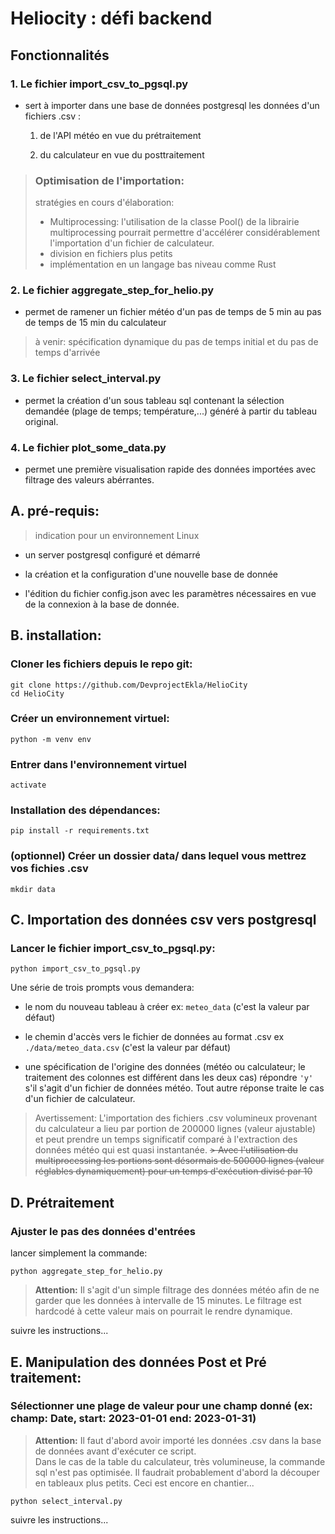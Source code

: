 
# Heliocity : défi backend

## Fonctionnalités

### 1. Le fichier import_csv_to_pgsql.py  

- sert à importer dans une base de données postgresql les données d'un fichiers .csv :

    1. de l'API météo en vue du prétraitement 

    2. du calculateur en vue du posttraitement 
  
> ### Optimisation de l'importation:
> stratégies en cours d'élaboration:  
> - Multiprocessing: l'utilisation de la classe Pool() de la librairie multiprocessing pourrait permettre d'accélérer considérablement l'importation d'un fichier de calculateur.  
> - division en fichiers plus petits
> - implémentation en un langage bas niveau comme Rust

### 2. Le fichier aggregate_step_for_helio.py 

- permet de ramener un fichier météo d'un pas de temps de 5 min au pas de temps de 15 min du calculateur 
> à venir: spécification dynamique du pas de temps initial et du pas de temps d'arrivée

### 3. Le fichier select_interval.py 

- permet la création d'un sous tableau sql contenant la sélection demandée (plage de temps; température,...) généré à partir du tableau original.

### 4. Le fichier plot_some_data.py

- permet une première visualisation rapide des données importées avec filtrage des valeurs abérrantes.

## A. pré-requis:  

> indication pour un environnement Linux

- un server postgresql configuré et démarré 

- la création et la configuration d'une nouvelle base de donnée

- l'édition du fichier config.json avec les paramètres nécessaires en vue de la connexion à la base de donnée.

## B. installation:

### Cloner les fichiers depuis le repo git:

`git clone https://github.com/DevprojectEkla/HelioCity`  
`cd HelioCity`

### Créer un environnement virtuel:

`python -m venv env`

### Entrer dans l'environnement virtuel

`activate`

### Installation des dépendances:

`pip install -r requirements.txt`

### (optionnel) Créer un dossier data/ dans lequel vous mettrez vos fichies .csv

`mkdir data`

## C. Importation des données csv vers postgresql 

### Lancer le fichier import_csv_to_pgsql.py:

`python import_csv_to_pgsql.py`

Une série de trois prompts vous demandera:

- le nom du nouveau tableau à créer
ex: `meteo_data` (c'est la valeur par défaut)

- le chemin d'accès vers le fichier de données au format .csv
ex `./data/meteo_data.csv` (c'est la valeur par défaut)

- une spécification de l'origine des données (météo ou calculateur; le traitement des colonnes est différent dans les deux cas) répondre `'y'` s'il s'agit d'un fichier de données météo. Tout autre réponse traite le cas d'un fichier de calculateur.

> Avertissement: L'importation des fichiers .csv volumineux provenant du calculateur a lieu par portion de 200000 lignes (valeur ajustable) et peut prendre un temps significatif comparé à l'extraction des données météo qui est quasi instantanée.
~~> Avec l'utilisation du multiprocessing les portions sont désormais de 500000 lignes (valeur réglables dynamiquement) pour un temps d'exécution divisé par 10~~

## D. Prétraitement

### Ajuster le pas des données d'entrées  
lancer simplement la commande:  

`python aggregate_step_for_helio.py`  
> **Attention:** Il s'agit d'un simple filtrage des données météo afin de ne garder que les données à intervalle de 15 minutes. Le filtrage est hardcodé à cette valeur mais on pourrait le rendre dynamique. 

suivre les instructions...

## E. Manipulation des données Post et Pré traitement:
 
 ### Sélectionner une plage de valeur pour une champ donné (ex: champ: Date, start: 2023-01-01 end: 2023-01-31)


 > **Attention:** Il faut d'abord avoir importé les données .csv dans la base de données avant d'exécuter ce script.  
 Dans le cas de la table du calculateur, très volumineuse, la commande sql n'est pas optimisée. Il faudrait probablement d'abord la découper en tableaux plus petits. Ceci est encore en chantier...  

`python select_interval.py`

suivre les instructions...
